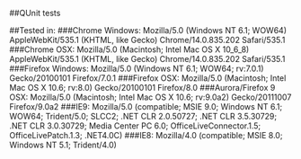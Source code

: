 ﻿##QUnit tests

##Tested in:
###Chrome Windows: Mozilla/5.0 (Windows NT 6.1; WOW64) AppleWebKit/535.1 (KHTML, like Gecko) Chrome/14.0.835.202 Safari/535.1
###Chrome OSX: Mozilla/5.0 (Macintosh; Intel Mac OS X 10_6_8) AppleWebKit/535.1 (KHTML, like Gecko) Chrome/14.0.835.202 Safari/535.1
###Firefox Windows: Mozilla/5.0 (Windows NT 6.1; WOW64; rv:7.0.1) Gecko/20100101 Firefox/7.0.1
###Firefox OSX: Mozilla/5.0 (Macintosh; Intel Mac OS X 10.6; rv:8.0) Gecko/20100101 Firefox/8.0
###Aurora/Firefox 9 OSX: Mozilla/5.0 (Macintosh; Intel Mac OS X 10.6; rv:9.0a2) Gecko/20111007 Firefox/9.0a2
###IE9: Mozilla/5.0 (compatible; MSIE 9.0; Windows NT 6.1; WOW64; Trident/5.0; SLCC2; .NET CLR 2.0.50727; .NET CLR 3.5.30729; .NET CLR 3.0.30729; Media Center PC 6.0; OfficeLiveConnector.1.5; OfficeLivePatch.1.3; .NET4.0C)
###IE8: Mozilla/4.0 (compatible; MSIE 8.0; Windows NT 5.1; Trident/4.0)